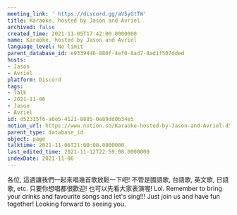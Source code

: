 ```yaml
---
meeting_link: ' https://discord.gg/aV5yGtTW'
title: Karaoke, hosted by Jason and Avriel
archived: false
created_time: 2021-11-05T17:42:00.0000000
name: Karaoke, hosted by Jason and Avriel
language_level: No limit
parent_database_id: e9339446-880f-4ef0-8ad7-8ad1f507dded
hosts:
- Jason
- Avriel
platform: Discord
tags:
- Talk
- 2021-11-06
- Jason
- Avriel
id: d52315f6-a0e5-4121-8885-0e89dd0b34e5
notion_url: https://www.notion.so/Karaoke-hosted-by-Jason-and-Avriel-d52315f6a0e5412188850e89dd0b34e5
parent_type: database_id
object: page
talktime: 2021-11-06T21:00:00.0000000
last_edited_time: 2021-11-12T22:59:00.0000000
indexDate: 2021-11-06
---
```





各位, 這週讓我們一起來唱幾首歌放鬆一下吧! 不管是國語歌, 台語歌, 英文歌, 日語歌, etc. 只要你想唱都很歡迎! 也可以先看大家表演喔! Lol. 
Remember to bring your drinks and favourite songs and let's sing!!!
Just join us and have fun together! Looking forward to seeing you.









